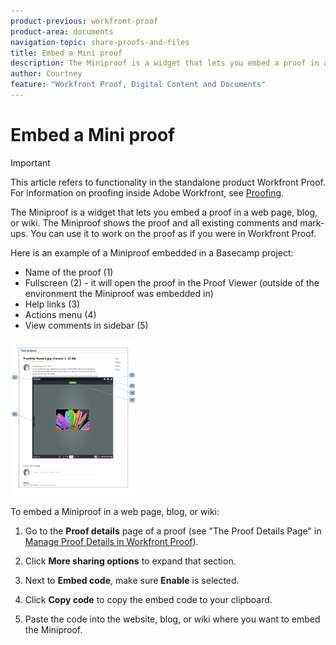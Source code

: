 ```yaml
---
product-previous: workfront-proof
product-area: documents
navigation-topic: share-proofs-and-files
title: Embed a Mini proof
description: The Miniproof is a widget that lets you embed a proof in a web page, blog, or wiki. The Miniproof shows the proof and all existing comments and mark-ups. You can use it to work on the proof as if you were in Workfront Proof.
author: Courtney
feature: "Workfront Proof, Digital Content and Documents"
---
```


# Embed a Mini proof

>[!IMPORTANT]
>
>This article refers to functionality in the standalone product Workfront Proof. For information on proofing inside Adobe Workfront, see [Proofing](../../../review-and-approve-work/proofing/proofing.md).

The Miniproof is a widget that lets you embed a proof in a web page, blog, or wiki. The Miniproof shows the proof and all existing comments and mark-ups. You can use it to&nbsp;work on the proof as if you were in Workfront Proof.

Here is an example of a Miniproof embedded in a Basecamp project:

* Name of the proof (1)
* Fullscreen (2) - it will open the proof in the Proof Viewer (outside of the environment the Miniproof was embedded in)
* Help links (3)
* Actions menu (4)
* View comments in sidebar (5)

![Basecamp_miniproof.png](assets/basecamp-miniproof-201x250.png)

To embed a Miniproof in a web page, blog, or wiki:

1. Go to the **Proof details** page of a proof (see "The Proof Details Page" in&nbsp; [Manage Proof Details in Workfront Proof](../../../workfront-proof/wp-work-proofsfiles/manage-your-work/manage-proof-details.md)).

1. Click&nbsp;**More sharing options** to expand that section.
1. Next to **Embed code**, make sure&nbsp;**Enable** is selected.

1. Click **Copy code** to copy the embed code to your clipboard.&nbsp; 
1. Paste the code into the website, blog, or wiki where you want to embed the Miniproof.

